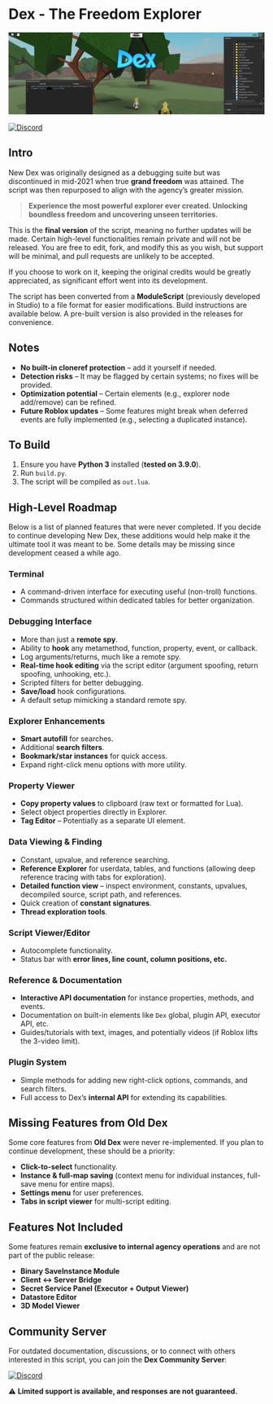 # Dex - The Freedom Explorer

![Logo](/logo.png)

[![Discord](https://img.shields.io/badge/Community-Discord-5865F2?style=for-the-badge&logo=discord&logoColor=white)](https://discord.gg/zinnia)

## Intro
New Dex was originally designed as a debugging suite but was discontinued in mid-2021 when true **grand freedom** was attained. The script was then repurposed to align with the agency’s greater mission.

> **Experience the most powerful explorer ever created. Unlocking boundless freedom and uncovering unseen territories.**

This is the **final version** of the script, meaning no further updates will be made. Certain high-level functionalities remain private and will not be released. You are free to edit, fork, and modify this as you wish, but support will be minimal, and pull requests are unlikely to be accepted.

If you choose to work on it, keeping the original credits would be greatly appreciated, as significant effort went into its development.

The script has been converted from a **ModuleScript** (previously developed in Studio) to a file format for easier modifications. Build instructions are available below. A pre-built version is also provided in the releases for convenience.

## Notes
- **No built-in cloneref protection** – add it yourself if needed.
- **Detection risks** – It may be flagged by certain systems; no fixes will be provided.
- **Optimization potential** – Certain elements (e.g., explorer node add/remove) can be refined.
- **Future Roblox updates** – Some features might break when deferred events are fully implemented (e.g., selecting a duplicated instance).

## To Build
1. Ensure you have **Python 3** installed (**tested on 3.9.0**).
2. Run `build.py`.
3. The script will be compiled as `out.lua`.

## High-Level Roadmap
Below is a list of planned features that were never completed. If you decide to continue developing New Dex, these additions would help make it the ultimate tool it was meant to be. Some details may be missing since development ceased a while ago.

### Terminal
- A command-driven interface for executing useful (non-troll) functions.
- Commands structured within dedicated tables for better organization.

### Debugging Interface
- More than just a **remote spy**.
- Ability to **hook** any metamethod, function, property, event, or callback.
- Log arguments/returns, much like a remote spy.
- **Real-time hook editing** via the script editor (argument spoofing, return spoofing, unhooking, etc.).
- Scripted filters for better debugging.
- **Save/load** hook configurations.
- A default setup mimicking a standard remote spy.

### Explorer Enhancements
- **Smart autofill** for searches.
- Additional **search filters**.
- **Bookmark/star instances** for quick access.
- Expand right-click menu options with more utility.

### Property Viewer
- **Copy property values** to clipboard (raw text or formatted for Lua).
- Select object properties directly in Explorer.
- **Tag Editor** – Potentially as a separate UI element.

### Data Viewing & Finding
- Constant, upvalue, and reference searching.
- **Reference Explorer** for userdata, tables, and functions (allowing deep reference tracing with tabs for exploration).
- **Detailed function view** – inspect environment, constants, upvalues, decompiled source, script path, and references.
- Quick creation of **constant signatures**.
- **Thread exploration tools**.

### Script Viewer/Editor
- Autocomplete functionality.
- Status bar with **error lines, line count, column positions, etc.**

### Reference & Documentation
- **Interactive API documentation** for instance properties, methods, and events.
- Documentation on built-in elements like `Dex` global, plugin API, executor API, etc.
- Guides/tutorials with text, images, and potentially videos (if Roblox lifts the 3-video limit).

### Plugin System
- Simple methods for adding new right-click options, commands, and search filters.
- Full access to Dex’s **internal API** for extending its capabilities.

## Missing Features from Old Dex
Some core features from **Old Dex** were never re-implemented. If you plan to continue development, these should be a priority:
- **Click-to-select** functionality.
- **Instance & full-map saving** (context menu for individual instances, full-save menu for entire maps).
- **Settings menu** for user preferences.
- **Tabs in script viewer** for multi-script editing.

## Features Not Included
Some features remain **exclusive to internal agency operations** and are not part of the public release:
- **Binary SaveInstance Module**
- **Client ↔ Server Bridge**
- **Secret Service Panel (Executor + Output Viewer)**
- **Datastore Editor**
- **3D Model Viewer**

## Community Server
For outdated documentation, discussions, or to connect with others interested in this script, you can join the **Dex Community Server**:

[![Discord](https://img.shields.io/badge/Join%20Us-Discord-5865F2?style=for-the-badge&logo=discord&logoColor=white)](https://discord.gg/zinnia)

⚠ **Limited support is available, and responses are not guaranteed.**